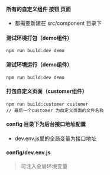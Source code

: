 #### 所有的自定义组件 按钮  页面 
- 都需要新建在 src/component 目录下

#### 测试环境打包（demo组件）
```
npm run build:dev demo
```

#### 测试环境运行（demo组件）
```
npm run build:dev demo
```

#### 打包自定义页面（customer组件）
```
npm run build:customer customer
// 最后一个customer 为自定义页面的文件名称
```

#### config 目录下为后台接口地址配置
- dev.env.js里的全局变量为接口地址

#### config/dev.env.js
> 可注入全局环境变量